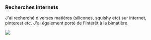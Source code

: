 ### Recherches internets

J'ai recherché diverses matières (silicones, squishy etc) sur internet, pinterest etc. J'ai également porté de l'intérêt à la bimatière.

![](C:/Users/Utilisateur/OneDrive/Documents/Oct.%202022/head-md-time-in-time-out/Imageprocess/silicone%20mati%C3%A8re.jpg)